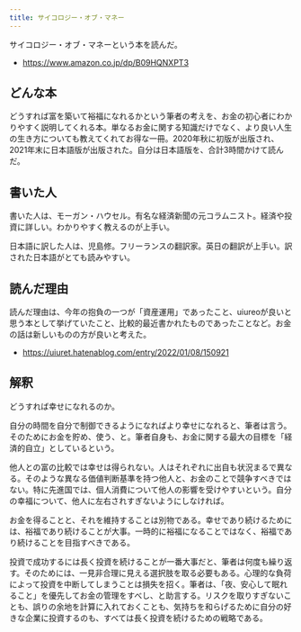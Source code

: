 ```yaml
---
title: サイコロジー・オブ・マネー
---
```


サイコロジー・オブ・マネーという本を読んだ。

- <https://www.amazon.co.jp/dp/B09HQNXPT3>

## どんな本

どうすれば富を築いて裕福になれるかという筆者の考えを、お金の初心者にわかりやすく説明してくれる本。単なるお金に関する知識だけでなく、より良い人生の生き方についても教えてくれてお得な一冊。2020年秋に初版が出版され、2021年末に日本語版が出版された。自分は日本語版を、合計3時間かけて読んだ。

## 書いた人

書いた人は、モーガン・ハウセル。有名な経済新聞の元コラムニスト。経済や投資に詳しい。わかりやすく教えるのが上手い。

日本語に訳した人は、児島修。フリーランスの翻訳家。英日の翻訳が上手い。訳された日本語がとても読みやすい。

## 読んだ理由

読んだ理由は、今年の抱負の一つが「資産運用」であったこと、uiureoが良いと思う本として挙げていたこと、比較的最近書かれたものであったことなど。お金の話は新しいものの方が良いと考えた。

- <https://uiuret.hatenablog.com/entry/2022/01/08/150921>

## 解釈

どうすれば幸せになれるのか。

自分の時間を自分で制御できるようになればより幸せになれると、筆者は言う。そのためにお金を貯め、使う、と。筆者自身も、お金に関する最大の目標を「経済的自立」としているという。

他人との富の比較では幸せは得られない。人はそれぞれに出自も状況まるで異なる。そのような異なる価値判断基準を持つ他人と、お金のことで競争すべきではない。特に先進国では、個人消費について他人の影響を受けやすいという。自分の幸福について、他人に左右されすぎないようにしなければ。

お金を得ることと、それを維持することは別物である。幸せであり続けるためには、裕福であり続けることが大事。一時的に裕福になることではなく、裕福であり続けることを目指すべきである。

投資で成功するには長く投資を続けることが一番大事だと、筆者は何度も繰り返す。そのためには、一見非合理に見える選択肢を取る必要もある。心理的な負荷によって投資を中断してしまうことは損失を招く。筆者は、「夜、安心して眠れること」を優先してお金の管理をすべし、と助言する。リスクを取りすぎないことも、誤りの余地を計算に入れておくことも、気持ちを和らげるために自分の好きな企業に投資するのも、すべては長く投資を続けるための戦略である。
